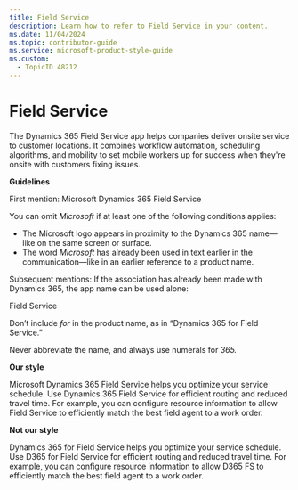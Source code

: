 ```yaml
---
title: Field Service
description: Learn how to refer to Field Service in your content.
ms.date: 11/04/2024
ms.topic: contributor-guide
ms.service: microsoft-product-style-guide
ms.custom:
  - TopicID 48212
---
```



# Field Service

The Dynamics 365 Field Service app helps companies deliver onsite service to customer locations. It combines workflow automation, scheduling algorithms, and mobility to set mobile workers up for success when they're onsite with customers fixing issues.

**Guidelines**

First mention: Microsoft Dynamics 365 Field Service

You can omit *Microsoft* if at least one of the following conditions applies:

- The Microsoft logo appears in proximity to the Dynamics 365 name—like on the same screen or surface.
- The word *Microsoft* has already been used in text earlier in the communication—like in an earlier reference to a product name.

Subsequent mentions: If the association has already been made with Dynamics 365, the app name can be used alone:

Field Service

Don’t include *for* in the product name, as in “Dynamics 365 for Field Service.”

Never abbreviate the name, and always use numerals for *365.*

**Our style**  

Microsoft Dynamics 365 Field Service helps you optimize your service schedule. Use Dynamics 365 Field Service for efficient routing and reduced travel time. For example, you can configure resource information to allow Field Service to efficiently match the best field agent to a work order.

**Not our style**  

Dynamics 365 for Field Service helps you optimize your service schedule. Use D365 for Field Service for efficient routing and reduced travel time. For example, you can configure resource information to allow D365 FS to efficiently match the best field agent to a work order.

